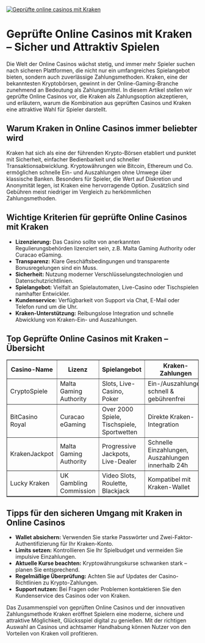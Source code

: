 [![Geprüfte online casinos mit Kraken](https://123-caf.pages.dev/gitsignup.png)](https://vrmoo.ru/Bt82HjjY)

<h1>Geprüfte Online Casinos mit Kraken – Sicher und Attraktiv Spielen</h1> <p>Die Welt der Online Casinos wächst stetig, und immer mehr Spieler suchen nach sicheren Plattformen, die nicht nur ein umfangreiches Spielangebot bieten, sondern auch zuverlässige Zahlungsmethoden. Kraken, eine der bekanntesten Kryptobörsen, gewinnt in der Online-Gaming-Branche zunehmend an Bedeutung als Zahlungsmittel. In diesem Artikel stellen wir geprüfte Online Casinos vor, die Kraken als Zahlungsoption akzeptieren, und erläutern, warum die Kombination aus geprüften Casinos und Kraken eine attraktive Wahl für Spieler darstellt.</p>  <h2>Warum Kraken in Online Casinos immer beliebter wird</h2> <p>Kraken hat sich als eine der führenden Krypto-Börsen etabliert und punktet mit Sicherheit, einfacher Bedienbarkeit und schneller Transaktionsabwicklung. Kryptowährungen wie Bitcoin, Ethereum und Co. ermöglichen schnelle Ein- und Auszahlungen ohne Umwege über klassische Banken. Besonders für Spieler, die Wert auf Diskretion und Anonymität legen, ist Kraken eine hervorragende Option. Zusätzlich sind Gebühren meist niedriger im Vergleich zu herkömmlichen Zahlungsmethoden.</p>  <h2>Wichtige Kriterien für geprüfte Online Casinos mit Kraken</h2> <ul>   <li><strong>Lizenzierung:</strong> Das Casino sollte von anerkannten Regulierungsbehörden lizenziert sein, z.B. Malta Gaming Authority oder Curacao eGaming.</li>   <li><strong>Transparenz:</strong> Klare Geschäftsbedingungen und transparente Bonusregelungen sind ein Muss.</li>   <li><strong>Sicherheit:</strong> Nutzung moderner Verschlüsselungstechnologien und Datenschutzrichtlinien.</li>   <li><strong>Spielangebot:</strong> Vielfalt an Spielautomaten, Live-Casino oder Tischspielen namhafter Entwickler.</li>   <li><strong>Kundenservice:</strong> Verfügbarkeit von Support via Chat, E-Mail oder Telefon rund um die Uhr.</li>   <li><strong>Kraken-Unterstützung:</strong> Reibungslose Integration und schnelle Abwicklung von Kraken-Ein- und Auszahlungen.</li> </ul>  <h2>Top Geprüfte Online Casinos mit Kraken – Übersicht</h2> <table border="1" cellpadding="8" cellspacing="0" style="border-collapse: collapse; width: 100%;">   <thead>     <tr>       <th>Casino-Name</th>       <th>Lizenz</th>       <th>Spielangebot</th>       <th>Kraken-Zahlungen</th>       <th>Bonus</th>     </tr>   </thead>   <tbody>     <tr>       <td>CryptoSpiele</td>       <td>Malta Gaming Authority</td>       <td>Slots, Live-Casino, Poker</td>       <td>Ein-/Auszahlungen schnell & gebührenfrei</td>       <td>100% bis 500€ + 50 Freispiele</td>     </tr>     <tr>       <td>BitCasino Royal</td>       <td>Curacao eGaming</td>       <td>Over 2000 Spiele, Tischspiele, Sportwetten</td>       <td>Direkte Kraken-Integration</td>       <td>150% Willkommensbonus bis 1000€</td>     </tr>     <tr>       <td>KrakenJackpot</td>       <td>Malta Gaming Authority</td>       <td>Progressive Jackpots, Live-Dealer</td>       <td>Schnelle Einzahlungen, Auszahlungen innerhalb 24h</td>       <td>50 Freispiele ohne Einzahlung</td>     </tr>     <tr>       <td>Lucky Kraken</td>       <td>UK Gambling Commission</td>       <td>Video Slots, Roulette, Blackjack</td>       <td>Kompatibel mit Kraken-Wallet</td>       <td>200% Bonus bis 600€ + 100 Freispiele</td>     </tr>   </tbody> </table>  <h2>Tipps für den sicheren Umgang mit Kraken in Online Casinos</h2> <ul>   <li><strong>Wallet absichern:</strong> Verwenden Sie starke Passwörter und Zwei-Faktor-Authentifizierung für Ihr Kraken-Konto.</li>   <li><strong>Limits setzen:</strong> Kontrollieren Sie Ihr Spielbudget und vermeiden Sie impulsive Einzahlungen.</li>   <li><strong>Aktuelle Kurse beachten:</strong> Kryptowährungskurse schwanken stark – planen Sie entsprechend.</li>   <li><strong>Regelmäßige Überprüfung:</strong> Achten Sie auf Updates der Casino-Richtlinien zu Krypto-Zahlungen.</li>   <li><strong>Support nutzen:</strong> Bei Fragen oder Problemen kontaktieren Sie den Kundenservice des Casinos oder von Kraken.</li> </ul>  <p>Das Zusammenspiel von geprüften Online Casinos und der innovativen Zahlungsmethode Kraken eröffnet Spielern eine moderne, sichere und attraktive Möglichkeit, Glücksspiel digital zu genießen. Mit der richtigen Auswahl an Casinos und achtsamer Handhabung können Nutzer von den Vorteilen von Kraken voll profitieren.</p>